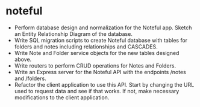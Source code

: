 # noteful

- Perform database design and normalization for the Noteful app. Sketch an Entity Relationship Diagram of the database.
- Write SQL migration scripts to create Noteful database with tables for folders and notes including relationships and CASCADES.
- Write Note and Folder service objects for the new tables designed above.
- Write routers to perform CRUD operations for Notes and Folders.
- Write an Express server for the Noteful API with the endpoints /notes and /folders.
- Refactor the client application to use this API. Start by changing the URL used to request data and see if that works. If not, make necessary modifications to the client application.
